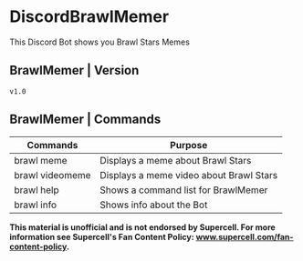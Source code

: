 # DiscordBrawlMemer
This Discord Bot shows you Brawl Stars Memes
<h2>BrawlMemer | Version</h2>

```v1.0```

<h2>BrawlMemer | Commands</h2>

| **Commands**    | **Purpose**                             |
|-----------------|-----------------------------------------|
| brawl meme      | Displays a meme about Brawl Stars       |
| brawl videomeme | Displays a meme video about Brawl Stars |
| brawl help      | Shows a command list for BrawlMemer     |
| brawl info      | Shows info about the Bot                |

**This material is unofficial and is not endorsed by Supercell. For more information see Supercell's Fan Content Policy: www.supercell.com/fan-content-policy.**
